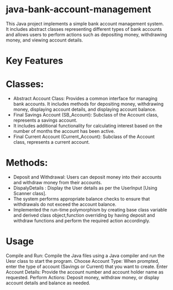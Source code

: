 # java-bank-account-management
This Java project implements a simple bank account management system. It includes abstract classes representing different types of bank accounts and allows users to perform actions such as depositing money, withdrawing money, and viewing account details.
# Key Features
 # Classes:
* Abstract Account Class: Provides a common interface for managing bank accounts. It includes methods for depositing money, withdrawing money, displaying account details, and displaying account balance. 
* Final Savings Account (SB_Account): Subclass of the Account class, represents a savings account. 
* It includes additional functionality for calculating interest based on the number of months the account has been active. 
* Final Current Account (Current_Account): Subclass of the Account class, represents a current account.
 # Methods:
* Deposit and Withdrawal: Users can deposit money into their accounts and withdraw money from their accounts.
* DispalyDetails : Display the User details as per the UserInput [Using Scanner class].
* The system performs appropriate balance checks to ensure that withdrawals do not exceed the account balance. 
* Implemented the run-time polymorphism by creating base class variable and derived class object,function overriding by having deposit and withdraw functions and perform the required action accordingly.

# Usage
Compile and Run: Compile the Java files using a Java compiler and run the Uesr class to start the program. 
Choose Account Type: When prompted, enter the type of account (Savings or Current) that you want to create. 
Enter Account Details: Provide the account number and account holder name as requested. 
Perform Actions: Deposit money, withdraw money, or display account details and balance as needed.
